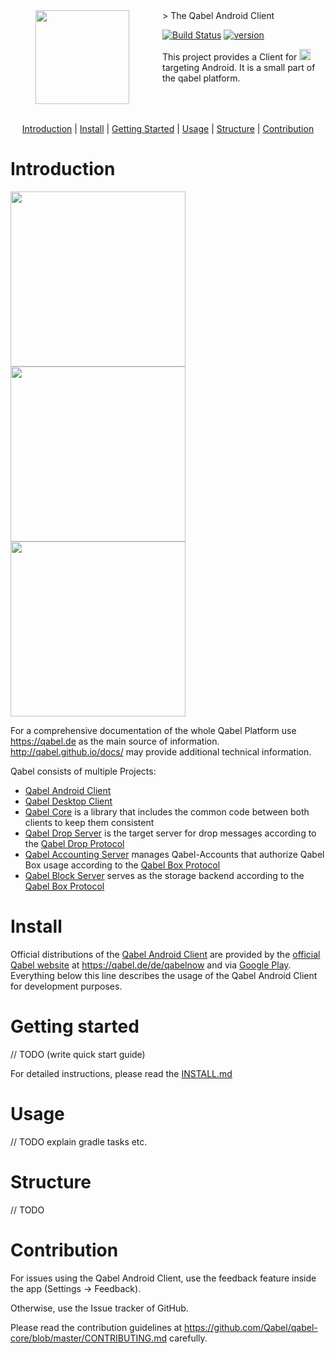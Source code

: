 <img align="left" width="0" height="150px" hspace="20"/>
<a href="https://qabel.de" align="left">
	<img src="https://files.qabel.de/img/qabel_logo_orange_preview.png" height="150px" align="left"/>
</a>
<img align="left" width="0" height="150px" hspace="25"/>
> The Qabel Android Client

[![Build Status](https://jenkins.prae.me/buildStatus/icon?job=qabel-android-nightly)](https://jenkins.prae.me/job/qabel-android-nightly/)
[![version](https://img.shields.io/badge/beta-0.5.0--beta.1-ff690f.svg)](https://qabel.de)

This project provides a Client for <a href="https://qabel.de"><img alt="Qabel" src="https://files.qabel.de/img/qabel-kl.png" height="18px"/></a> targeting Android. It is a small part of the qabel platform.

<br style="clear: both"/>
<br style="clear: both"/>
<p align="center">
	<a href="#introduction">Introduction</a> |
	<a href="#getting_started">Install</a> |
	<a href="#getting_started">Getting Started</a> |
	<a href="#usage">Usage</a> |
	<a href="#structure">Structure</a> |
	<a href="#contribution">Contribution</a>
</p>

# Introduction

<img src="https://files.qabel.de/img/qabel_app_screenshot_720x1280_1.2_dateimanager_en.png" width="280px"/>
<img src="https://files.qabel.de/img/qabel_app_screenshot_720x1280_1.3_seitenmenue_en.png" width="280px"/>
<img src="https://files.qabel.de/img/qabel_app_screenshot_720x1280_1.5_identitaeten_en.png" width="280px"/>


For a comprehensive documentation of the whole Qabel Platform use https://qabel.de as the main source of information. http://qabel.github.io/docs/ may provide additional technical information.

Qabel consists of multiple Projects:
 * [Qabel Android Client](https://github.com/Qabel/qabel-android)
 * [Qabel Desktop Client](https://github.com/Qabel/qabel-desktop)
 * [Qabel Core](https://github.com/Qabel/qabel-core) is a library that includes the common code between both clients to keep them consistent
 * [Qabel Drop Server](https://github.com/Qabel/qabel-drop) is the target server for drop messages according to the [Qabel Drop Protocol](http://qabel.github.io/docs/Qabel-Protocol-Drop/)
 * [Qabel Accounting Server](https://github.com/Qabel/qabel-accounting) manages Qabel-Accounts that authorize Qabel Box usage according to the [Qabel Box Protocol](http://qabel.github.io/docs/Qabel-Protocol-Box/)
 * [Qabel Block Server](https://github.com/Qabel/qabel-block) serves as the storage backend according to the [Qabel Box Protocol](http://qabel.github.io/docs/Qabel-Protocol-Box/)

# Install

Official distributions of the [Qabel Android Client](https://github.com/Qabel/qabel-android) are provided by the [official Qabel website](https://qabel.de) at https://qabel.de/de/qabelnow and via [Google Play](https://play.google.com/store/apps/details?id=de.qabel.qabel).
Everything below this line describes the usage of the Qabel Android Client for development purposes.

# <a name="getting_started"></a>Getting started

// TODO (write quick start guide)

For detailed instructions, please read the [INSTALL.md](https://raw.githubusercontent.com/Qabel/qabel-desktop/master/INSTALL.md)

# Usage

// TODO explain gradle tasks etc.

# Structure

// TODO

# Contribution

For issues using the Qabel Android Client, use the feedback feature inside the app (Settings -> Feedback).

Otherwise, use the Issue tracker of GitHub.

Please read the contribution guidelines at https://github.com/Qabel/qabel-core/blob/master/CONTRIBUTING.md carefully.
